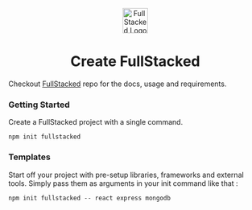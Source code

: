 <p align="center">
<a href="https://fullstacked.org/">
<img src="https://fullstacked.org/static/favicon.png" alt="FullStacked Logo" width="50px" />
</a>
</p>
<h1 align="center">Create FullStacked</h1>

Checkout [FullStacked](https://github.com/cplepage/fullstacked) repo for the docs, usage and requirements.

### Getting Started

Create a FullStacked project with a single command.
```shell
npm init fullstacked 
```

### Templates

Start off your project with pre-setup libraries, frameworks and external tools.
Simply pass them as arguments in your init command like that :
```shell
npm init fullstacked -- react express mongodb
```
